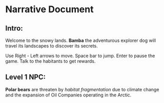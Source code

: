 # Narrative Document

## Intro:
Welcome to the snowy lands.
**Bamba** the adventurous explorer dog will travel its landscapes to discover its secrets.

Use Right - Left arrows to move.
Space bar to jump.  Enter to pause the game. Talk to the habitants to get rewards.

## Level 1 NPC:

**Polar bears** are threaten by *habitat fragmentation* due to climate change and the expansion of Oil Companies operating in the Arctic.

